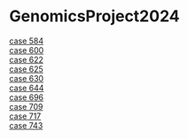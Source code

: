 # GenomicsProject2024

[case 584](https://elenalippolis9.github.io/GenomicsProject2024/multiqc_report_case584.html) <br>
[case 600](https://elenalippolis9.github.io/GenomicsProject2024/multiqc_report_case600.html) <br>
[case 622](https://elenalippolis9.github.io/GenomicsProject2024/multiqc_report_case622.html) <br>
[case 625](https://elenalippolis9.github.io/GenomicsProject2024/multiqc_report_case625.html) <br>
[case 630](https://elenalippolis9.github.io/GenomicsProject2024/multiqc_report_case630.html) <br>
[case 644](https://elenalippolis9.github.io/GenomicsProject2024/multiqc_report_case644.html) <br>
[case 696](https://elenalippolis9.github.io/GenomicsProject2024/multiqc_report_case696.html) <br>
[case 709](https://elenalippolis9.github.io/GenomicsProject2024/multiqc_report_case709.html) <br>
[case 717](https://elenalippolis9.github.io/GenomicsProject2024/multiqc_report_case717.html) <br>
[case 743](https://elenalippolis9.github.io/GenomicsProject2024/multiqc_report_case743.html) <br>










